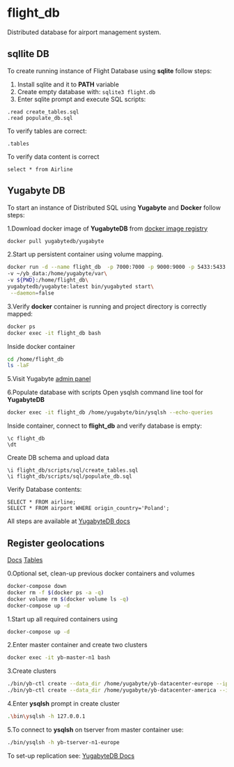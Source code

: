 # flight_db

Distributed database for airport management system.

## sqllite DB

To create running instance of Flight Database using **sqlite** follow steps:

1. Install sqlite and it to **PATH** variable <br>
2. Create empty database with: ```sqlite3 flight.db```
3. Enter sqlite prompt and execute SQL scripts:
```sqlite
.read create_tables.sql
.read populate_db.sql
```

To verify tables are correct:
```sqlite
.tables
```

To verify data content is correct
```sqlite
select * from Airline
```

## Yugabyte DB

To start an instance of Distributed SQL using **Yugabyte** and **Docker** follow steps:

1.Download docker image of **YugabyteDB** from [docker image registry](https://hub.docker.com/r/yugabytedb/yugabyte)

```bash
docker pull yugabytedb/yugabyte
```

2.Start up persistent container using volume mapping.

```bash
docker run -d --name flight_db  -p 7000:7000 -p 9000:9000 -p 5433:5433 -p 9042:9042\
-v ~/yb_data:/home/yugabyte/var\
-v ${PWD}:/home/flight_db\
yugabytedb/yugabyte:latest bin/yugabyted start\
 --daemon=false
```

3.Verify **docker** container is running and project directory is correctly mapped:

```bash
docker ps
docker exec -it flight_db bash
```

Inside docker container

```bash
cd /home/flight_db
ls -laF
```

5.Visit Yugabyte [admin panel](http://localhost:7000)

6.Populate database with scripts
Open ysqlsh command line tool for **YugabyteDB**

```bash
docker exec -it flight_db /home/yugabyte/bin/ysqlsh --echo-queries
```

Inside container, connect to **flight_db** and verify database is empty:

```postgresql
\c flight_db
\dt
```

Create DB schema and upload data

```postgresql
\i flight_db/scripts/sql/create_tables.sql
\i flight_db/scripts/sql/populate_db.sql
```

Verify Database contents:

```postgresql
SELECT * FROM airline;
SELECT * FROM airport WHERE origin_country='Poland';
```

All steps are available at [YugabyteDB docs](https://docs.yugabyte.com/)

## Register geolocations

[Docs](https://docs.yugabyte.com/latest/admin/yb-admin/)
[Tables](https://docs.yugabyte.com/latest/explore/multi-region-deployments/row-level-geo-partitioning/)

0.Optional set, clean-up previous docker containers and volumes

```bash
docker-compose down
docker rm -f $(docker ps -a -q)
docker volume rm $(docker volume ls -q)
docker-compose up -d
```

1.Start up all required containers using

```bash
docker-compose up -d
```

2.Enter master container and create two clusters

```bash
docker exec -it yb-master-n1 bash
```

3.Create clusters

```bash
./bin/yb-ctl create --data_dir /home/yugabyte/yb-datacenter-europe --ip_start 1
./bin/yb-ctl create --data_dir /home/yugabyte/yb-datacenter-america --ip_start 2
```

4.Enter **ysqlsh** prompt in create cluster

```bash
.\bin\ysqlsh -h 127.0.0.1
```

5.To connect to **ysqlsh** on tserver from master container use:

```bash
./bin/ysqlsh -h yb-tserver-n1-europe
```

To set-up replication see: [YugabyteDB Docs](https://docs.yugabyte.com/latest/explore/multi-region-deployments/asynchronous-replication-ysql/)
